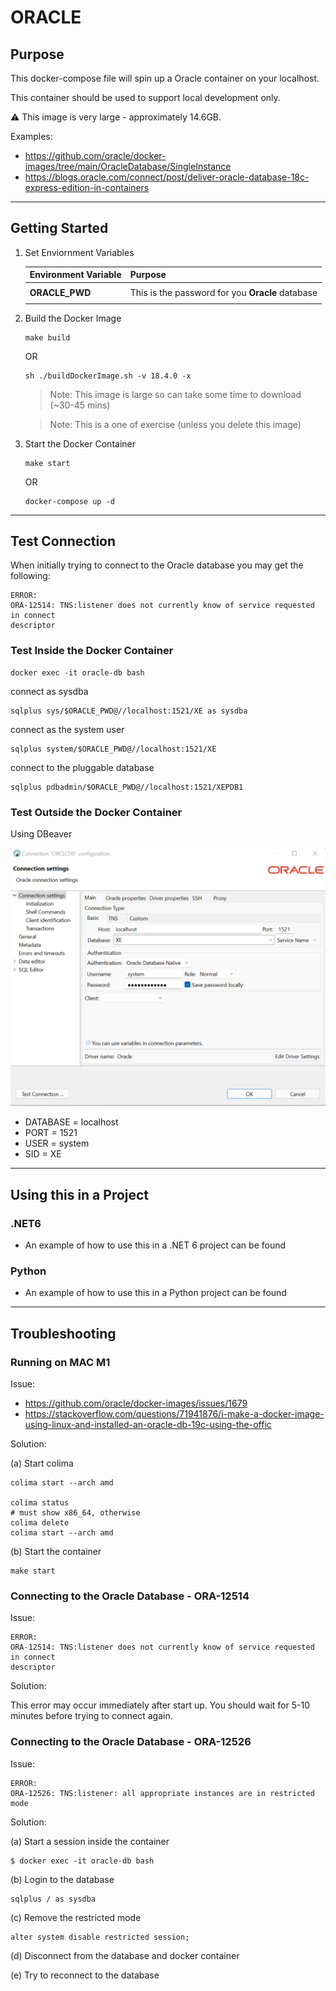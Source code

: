 # ORACLE

## Purpose 

This docker-compose file will spin up a Oracle container on your localhost. 

This container should be used to support local development only.

⚠️ This image is very large - approximately 14.6GB. 


Examples:
- https://github.com/oracle/docker-images/tree/main/OracleDatabase/SingleInstance
- https://blogs.oracle.com/connect/post/deliver-oracle-database-18c-express-edition-in-containers



---
## Getting Started



1. Set Enviornment Variables 

    | **Environment Variable**   |  **Purpose**                                         |
    | ---------------------------| -----------------------------------------------------|
    |                            |                                                      | 
    | __ORACLE_PWD__             | This is the password for you __Oracle__ database     |
    |                            |                                                      |

 

2. Build the Docker Image 
    ```
    make build 
    ```
    OR
    ```
    sh ./buildDockerImage.sh -v 18.4.0 -x
    ```
    
    > Note: This image is large so can take some time to download (~30-45 mins)

    > Note: This is a one of exercise (unless you delete this image)



3. Start the Docker Container 
    ```
    make start
    ```
    OR
    ```
    docker-compose up -d
    ```

---

## Test Connection

When initially trying to connect to the Oracle database you may get the following: 
```
ERROR:
ORA-12514: TNS:listener does not currently know of service requested in connect
descriptor
```

### Test Inside the Docker Container
```
docker exec -it oracle-db bash 
```

connect as sysdba
```
sqlplus sys/$ORACLE_PWD@//localhost:1521/XE as sysdba
```

connect as the system user 
```
sqlplus system/$ORACLE_PWD@//localhost:1521/XE
```

connect to the pluggable database 
```
sqlplus pdbadmin/$ORACLE_PWD@//localhost:1521/XEPDB1
```


### Test Outside the Docker Container

Using DBeaver


![](./images/DBeaver.png)

- DATABASE = localhost 
- PORT = 1521 
- USER = system
- SID = XE


---
## Using this in a Project

### .NET6

- An example of how to use this in a .NET 6 project can be found 


### Python

- An example of how to use this in a Python project can be found 
---
## Troubleshooting 

### Running on MAC M1 

Issue:

- https://github.com/oracle/docker-images/issues/1679
- https://stackoverflow.com/questions/71941876/i-make-a-docker-image-using-linux-and-installed-an-oracle-db-19c-using-the-offic

Solution: 

(a) Start colima
```
colima start --arch amd

colima status
# must show x86_64, otherwise 
colima delete
colima start --arch amd
```

(b) Start the container
```
make start
```


### Connecting to the Oracle Database - ORA-12514

Issue:
```
ERROR:
ORA-12514: TNS:listener does not currently know of service requested in connect
descriptor
```

Solution:

This error may occur immediately after start up. 
You should wait for 5-10 minutes before trying to connect again. 


### Connecting to the Oracle Database - ORA-12526

Issue: 
```
ERROR:
ORA-12526: TNS:listener: all appropriate instances are in restricted mode
```

Solution:

(a) Start a session inside the container
``` 
$ docker exec -it oracle-db bash 
```

(b) Login to the database 
```
sqlplus / as sysdba
```

(c) Remove the restricted mode 
```
alter system disable restricted session;
```

(d) Disconnect from the database and docker container 

(e) Try to reconnect to the database 



